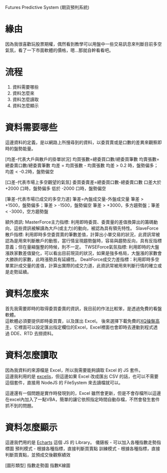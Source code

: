 
Futures Predictive System (期貨預判系統)

# 緣由
因為我很喜歡玩股票期權，偶然看到教學可以用盤中一些交易訊息來判斷目前多空氣氛，看了一下市面軟體的價格，嗯...那就自幹看看吧。

# 流程
1. 資料需要哪些
2. 資料怎麼來
3. 資料怎麼讀取
4. 資料怎麼顯示

# 資料需要哪些
這邊資料的定義，是以網路上所搜尋到的資料，以委買賣或是口數的差異來觀察即時的盤勢能量。

[均差-代表大戶與散戶的掛單狀況]
均買張數=總委買口數/總委買筆數
均賣張數=總委賣口數/總委賣筆數
均差 = 均買張數 - 均賣張數
均差 > 0.2 時，盤勢偏多；
均差 < -0.2時，盤勢偏空

[口差-代表市場上多空觀望的氣氛]
委買委賣差=總委買口數-總委賣口數
口差大於 +2000 口時，盤勢偏多
低於 -2000 口時，盤勢偏空

[筆差-代表市場已成交的多空力道]
筆差=內盤成交量-外盤成交量
筆差 > +1500，盤勢偏多；筆差 > -1500，盤勢偏空
筆差 > +3000，多方趨勢盤；筆差 < -3000，空方趨勢盤

額外資訊:
MasterForce主力指標: 利用即時委買、委賣量的差值換算出的籌碼動向，這些資訊被解讀為大戶(或主力)的動向，被認為具有領先特性。
SlaveForce散戶指標: 利用即時多空委買賣的筆數差值，計算出小單交易的狀況，此資訊常被認為是用來判斷散戶的動態，當行情呈現趨勢盤時，容易與趨勢反向，具有反指標意義；但在量縮盤整的時候，則不一定。
TWSEForce氣氛指標: 利用即時的大盤漲跌家數差值變化，可以看出目前現貨的狀況，如果是強多格局，大盤漲的家數會大勝跌的家數，此時漲勢具有延續性。
DealtForce成交力差指標：利用即時多空單累計成交量的差值，計算出實際的成交力道，此資訊常被用來判斷行情的確立或是走勢延續。

# 資料怎麼來
首先我需要即時的取得委買委賣的資訊，我目前的作法比較笨，是透過免費的看盤軟體。  
這軟體必須要提供即時委買賣，以及匯出 Excel。
後來選擇下載免費的[XQ操盤高手](http://www.xq.com.tw/XQlite-Download.aspx)，它裡面可以設定匯出指定欄位的Excel，Excel裡面也會即時去連動到程式透過 DDE、RTD 去撈資料。  

# 資料怎麼讀取
因為我資料的來源檔是 Excel，所以我需要能夠讀取 Excel 的 JS 套件。  
這邊我利用的是 [exceljs](https://github.com/guyonroche/exceljs)，但這邊如果 Excel 改成匯出 CSV 的話，也可以不需要這個套件，直接用 NodeJS 的 FileSystem 來去讀檔就可以。

這邊還有一個問題是實作時發現到的，Excel 雖然會更新，但是不會存檔所以這邊在excel內加入了一點VBA，簡單的讓它依照指定時間自動存檔，不然會發生套件抓不到的問題。

# 資料怎麼顯示
這邊我們用的是 [Echarts](http://echarts.baidu.com/option.html#title) 這個 JS 的 Library。
儀錶板 - 可以加入各種指數走勢指標圖
預判模式 - 根據各種指標，直接判斷買賣點
訓練模式 - 根據各種指標，直接判斷買賣點，並預成交後觀察績效

[圖形類型]
指數走勢圖
指數K線圖
